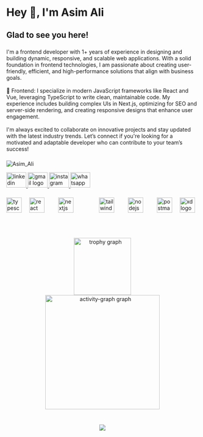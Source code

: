 <h1 align="left">Hey 👋, I'm Asim Ali</h1>

###

<h2 align="left">Glad to see you here!</h2>

###

<p align="left">I'm a frontend developer with 1+ years of experience in designing and building dynamic, responsive, and scalable web applications. With a solid foundation in frontend technologies, I am passionate about creating user-friendly, efficient, and high-performance solutions that align with business goals.<br><br>🔹 Frontend: I specialize in modern JavaScript frameworks like React and Vue, leveraging TypeScript to write clean, maintainable code. My experience includes building complex UIs in Next.js, optimizing for SEO and server-side rendering, and creating responsive designs that enhance user engagement.<br><br>I'm always excited to collaborate on innovative projects and stay updated with the latest industry trends. Let’s connect if you're looking for a motivated and adaptable developer who can contribute to your team’s success!</p>

###

<p align="left"> <img src="https://komarev.com/ghpvc/?username=Asimali848&label=Profile%20views&color=0e75b6&style=flat" alt="Asim_Ali" /> </p>

<div align="left">
  <a href="https://www.linkedin.com/in/asimtassaduq/" target="_blank">
    <img src="https://raw.githubusercontent.com/maurodesouza/profile-readme-generator/master/src/assets/icons/social/linkedin/default.svg" width="52" height="40" alt="linkedin logo"  />
  </a>
  <a href="asimtassaduqwork@gmail.com" target="_blank">
    <img src="https://raw.githubusercontent.com/maurodesouza/profile-readme-generator/master/src/assets/icons/social/gmail/default.svg" width="52" height="40" alt="gmail logo"  />
  </a>
  <a href="https://www.instagram.com/hajiramzan75/" target="_blank">
    <img src="https://raw.githubusercontent.com/maurodesouza/profile-readme-generator/master/src/assets/icons/social/instagram/default.svg" width="52" height="40" alt="instagram logo"  />
  </a>
  <a href="https://wa.me/923048266031" target="_blank">
    <img src="https://raw.githubusercontent.com/maurodesouza/profile-readme-generator/master/src/assets/icons/social/whatsapp/default.svg" width="52" height="40" alt="whatsapp logo"  />
  </a>
</div>

###

<div align="left">
  <img src="https://cdn.jsdelivr.net/gh/devicons/devicon/icons/typescript/typescript-original.svg" height="40" alt="typescript logo"  />
  <img width="12" />
  <img src="https://cdn.jsdelivr.net/gh/devicons/devicon/icons/react/react-original.svg" height="40" alt="react logo"  />
  <img width="12" />
<!--   <img src="https://cdn.jsdelivr.net/gh/devicons/devicon/icons/mysql/mysql-original.svg" height="40" alt="mysql logo"  /> -->
  <img width="12" />
  <img src="https://cdn.jsdelivr.net/gh/devicons/devicon/icons/nextjs/nextjs-original.svg" height="40" alt="nextjs logo"  />
  <img width="12" />
<!--   <img src="https://cdn.jsdelivr.net/gh/devicons/devicon/icons/nuxtjs/nuxtjs-original.svg" height="40" alt="nuxtjs logo"  /> -->
  <img width="12" />
<!--   <img src="https://cdn.jsdelivr.net/gh/devicons/devicon/icons/postgresql/postgresql-original.svg" height="40" alt="postgresql logo"  /> -->
  <img width="12" />
<!--   <img src="https://cdn.jsdelivr.net/gh/devicons/devicon/icons/redux/redux-original.svg" height="40" alt="redux logo"  /> -->
  <img width="12" />
  <img src="https://cdn.simpleicons.org/tailwindcss/06B6D4" height="40" alt="tailwindcss logo"  />
  <img width="12" />
<!--   <img src="https://cdn.jsdelivr.net/gh/devicons/devicon/icons/vuejs/vuejs-original.svg" height="40" alt="vuejs logo"  /> -->
  <img width="12" />
  <img src="https://cdn.simpleicons.org/nodedotjs/339933" height="40" alt="nodejs logo"  />
  <img width="12" />
<!--   <img src="https://cdn.simpleicons.org/mongodb/47A248" height="40" alt="mongodb logo"  /> -->
  <img width="12" />
  <img src="https://cdn.simpleicons.org/postman/FF6C37" height="40" alt="postman logo"  />
  <img width="12" />
  <img src="https://skillicons.dev/icons?i=xd" height="40" alt="xd logo"  />
</div>

###

<br clear="both">


###

<div align="center">
  <img src="https://github-profile-trophy.vercel.app?username=Asimali848&theme=dracula&column=-1&row=1&margin-w=8&margin-h=8&no-bg=false&no-frame=false&order=4" height="150" alt="trophy graph" /> <br>
  <img src="https://github-readme-activity-graph.vercel.app/graph?username=Asimali848&radius=16&theme=react&area=true&order=5&hide_border=false&hide_title=false" height="300" alt="activity-graph graph"  />
</div>

###

<br clear="both">

<div align="center">
  <img src="https://profile-counter.glitch.me/Asimali848/count.svg?"  />
</div>

###
